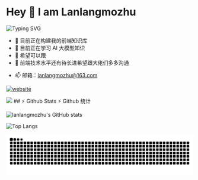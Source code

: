 # Hey 👋 I am Lanlangmozhu

<!--
**lanlangmozhu/lanlangmozhu** is a ✨ _special_ ✨ repository because its `README.md` (this file) appears on your GitHub profile.

Here are some ideas to get you started:


- 🔭 I’m currently working on ...
- 🌱 I’m currently learning ...
- 👯 I’m looking to collaborate on ...
- 🤔 I’m looking for help with ...
- 💬 Ask me about ...
- 📫 How to reach me: ...
- 😄 Pronouns: ...
- ⚡ Fun fact: ...
-->
![Typing SVG](https://readme-typing-svg.demolab.com/?lines=👋Hi+大家好!+我是蓝狼墨竹)
- 🔭 目前正在构建我的前端知识库
- 🌱 目前正在学习 AI 大模型知识
- 👯 希望可以跟
- 🤔 前端技术水平还有待长进希望跟大佬们多多沟通
<!--- 💬  -->
- 📫 邮箱：lanlangmozhu@163.com
<!-- - 😄 Pronouns: ... -->
<!-- - ⚡ Fun fact: ... -->


[![website](https://img.shields.io/badge/Portfolio-lanlangmozhu.com-2648ff?style=flat&logo=google-chrome)](https://lanlangmozhu.com) 


<img src="https://skillicons.dev/icons?i=js,html,css,ts,nodejs,vue,jquery,pinia,sass,pnpm,wordpress,webpack,vite&theme=dark" />
<!-- GitHub 打字特效 -->
<!-- ![Typing SVG](https://readme-typing-svg.demolab.com/?lines=👋Hi+there+!I'm+lanlang+mozhu) -->
## ⚡ Github Stats  ⚡ Github 统计
<!-- GitHub 统计卡片 -->

<a target="#"> ![lanlangmozhu's GitHub stats](https://github-readme-stats.vercel.app/api?username=lanlangmozhu&theme=blueberry&count_private=true&hide_border=true&line_height=20)
 </a> 
<!-- GitHub 使用语言统计 -->
<a target="#"> 

![Top Langs](https://github-readme-stats.vercel.app/api/top-langs/?username=lanlangmozhu&layout=compact&theme=blueberry&count_private=true&hide_border=true)

 </a> 
<!-- GitHub Gist Pins --> 
<!-- <a href="https://github.com/lanlangmozhu/lanlangmozhu.github.io">
  <img align="center" src="https://github-readme-stats.vercel.app/api/pin/?username=lanlangmozhu&repo=lanlangmozhu.github.io&theme=default" />
<a href="https://github.com/lanlangmozhu/q-utils">
  <img align="center" src="https://github-readme-stats.vercel.app/api/pin/?username=lanlangmozhu&repo=q-utils&theme=default" /> -->
  
<!-- GitHub 资料奖杯 --> 
<!-- [![trophy](https://github-profile-trophy.vercel.app/?username=lanlangmozhu&row=1&margin-w=10&theme=dark_lover)](https://github.com/ryo-ma/github-profile-trophy) -->

<!-- GitHub 徽章 --> 
<!-- <img src="https://img.shields.io/badge/-HTML5-E34F26?style=flat-square&logo=html5&logoColor=white" /> 
<img src="https://img.shields.io/badge/-CSS3-1572B6?style=flat-square&logo=css3" /> 
<img src="https://img.shields.io/badge/-JavaScript-oringe?style=flat-square&logo=javascript" /> -->

<!-- GitHub 访客徽章 --> 
 <!-- ![visitors](https://visitor-badge.glitch.me/badge?page_id=lanlangmozhu.visitor-badge&left_color=green&right_color=red) -->

<!-- GitHub 活动统计图 --> 
<!-- ![lanlangmozhu github activity graph](https://github-readme-activity-graph.vercel.app/graph?username=lanlangmozhu&theme=xcode) -->

<!-- GitHub 修仙系列统计卡片 --> 
<!-- ![lanlangmozhu GitHub stats](https://github-immortality.vercel.app/api?username=lanlangmozhu) -->


<!-- GitHub 连续打卡次数 --> 
<!-- [![GitHub Streak](https://streak-stats.demolab.com?user=lanlangmozhu&theme=dark&locale=zh_Hans&short_numbers=true&date_format=%5BY.%5Dn.j)](https://git.io/streak-stats) -->

<!-- GitHub 社交统计 --> 
<!-- ![csdn](https://stats.justsong.cn/api/csdn?username=lanlangmozhu&cn=true) -->

<!-- GitHub 贪吃蛇 --> 
<picture>
  <source media="(prefers-color-scheme: dark)" srcset="https://raw.githubusercontent.com/lanlangmozhu/lanlangmozhu/output/github-contribution-grid-snake-dark.svg">
  <source media="(prefers-color-scheme: light)" srcset="https://raw.githubusercontent.com/lanlangmozhu/lanlangmozhu/output/github-contribution-grid-snake.svg">
  <img alt="github contribution grid snake animation" src="https://raw.githubusercontent.com/lanlangmozhu/lanlangmozhu/output/github-contribution-grid-snake.svg">
</picture>

<!-- ## Star History -->
<!-- GitHub Star History -->
<!-- [![Star History Chart](https://api.star-history.com/svg?repos=lanlangmozhu/q-utils&type=Date)](https://www.star-history.com/#lanlangmozhu/q-utils&Date) -->

<!-- 博客文章同步  -->
<!-- blog-post-workflow.yml -->
<!-- GitHub  贡献者列表 -->
<!-- ## Contributors -->
<!-- https://allcontributors.org/docs/en/bot/installation -->
<!-- ALL-CONTRIBUTORS-LIST:START - Do not remove or modify this section -->
<!-- prettier-ignore-start -->
<!-- markdownlint-disable -->

<!-- markdownlint-restore -->
<!-- prettier-ignore-end -->

<!-- ALL-CONTRIBUTORS-LIST:END -->
<!-- 
[![All Contributors](https://img.shields.io/github/all-contributors/projectOwner/q-utils?color=ee8449&style=flat-square)](#contributors) -->
